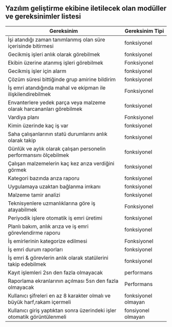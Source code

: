  ## Yazılım geliştirme ekibine iletilecek olan modüller ve gereksinimler listesi  
 
                  
 
 
 Gereksinim | Gereksinim Tipi
 ------|-----
 İşi atandığı zaman tanımlanmış olan süre içerisinde bitirmesi | fonksiyonel  
 Gecikmiş işleri anlık olarak görebilmek  |  fonksiyonel    
 Ekibin  üzerine atanmış işleri görebilmek | Fonksiyonel  
 Gecikmiş işler için alarm | fonksiyonel  
 Çözüm süresi bittiğinde grup amirine bildirim | fonksiyonel    
 İş emri atandığında mahal ve ekipman ile ilişkilendirebilmek  | Fonksiyonel 
 Envanterlere yedek parça veya malzeme olarak harcananları görebilmek  | fonksiyonel
 Vardiya planı  | Fonksiyonel
 Kimin üzerinde kaç iş var  | fonksiyonel
 Saha çalışanlarının statü durumlarını anlık olarak takip   | fonksiyonel
 Günlük ve aylık olarak çalışan personelin performansını ölçebilmek  | fonksiyonel
 Çalışan malzemelerin kaç kez arıza verdiğini görmek  | fonksiyonel
 Kategori bazında arıza raporu  | fonksiyonel
 Uygulamaya uzaktan bağlanma imkanı  | fonksiyonel  
 Malzeme tamir analizi  | fonksiyonel
 Teknisyenlere uzmanlıklarına göre iş atayabilmek  | Fonksiyonel
 Periyodik işlere otomatik iş emri üretimi  | fonksiyonel  
 Planlı bakım, anlık arıza ve iş emri görevlendirme raporu  | fonksiyonel
 İş emirlerinin kategorize edilmesi   | Fonksiyonel 
 İş emri durum raporları  | fonksiyonel
 İş emri & görevlerin anlık olarak statülerini takip edebilmek  | fonksiyonel
 Kayıt işlemleri 2sn den fazla olmayacak  |  performans
 Raporlama ekranlarının açılması 5sn den fazla olmayacak  |  Performans
 Kullanıcı şifreleri en az 8 karakter olmalı ve büyük harf,rakam içermeli  |  fonksiyonel olmayan
 Kullanıcı giriş yaptıktan sonra üzerindeki işler otomatik görüntülenmeli  |  fonsiyonel olmayan 
 
 
 
 
 
